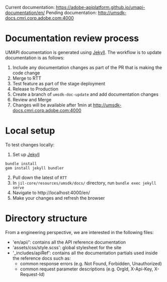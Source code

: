 Current documentation: https://adobe-apiplatform.github.io/umapi-documentation/en/
Pending documentation: http://umsdk-docs.cmri.corp.adobe.com:4000

# Documentation review process

UMAPI documentation is generated using [Jekyll](https://jekyllrb.com). The workflow is to update documentation is as follows:
1. Include any documentation changes as part of the PR that is making the code change
2. Merge to RTT
3. Test feature as part of the stage deployment
4. Release to Production
5. Create a branch of `umsdk-doc-update` and add documentation changes
6. Review and Merge
7. Changes will be available after 1min at http://umsdk-docs.cmri.corp.adobe.com:4000

# Local setup

To test changes locally:
1. Set up [Jekyll](https://jekyllrb.com)
```
bundle install
gem install jekyll bundler
```
2. Pull down the latest of `RTT`
3. In `jil-core/resources/umsdk/docs/` directory, run `bundle exec jekyll serve`
4. Navigate to http://localhost:4000/en/
5. Make your changes and refresh the browser

# Directory structure

From a engineering perspective, we are interested in the following files:
* 'en/api/': contains all the API reference documentation
* 'assets/css/style.scss': global stylesheet for the site
* '_includes/apiRef': contains all the documentation partials used inside the reference docs such as:
	* common response errors (e.g. Not Found, Forbidden, Unauthorized)
	* common request parameter descriptions (e.g. OrgId, X-Api-Key, X-Request-Id)


